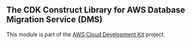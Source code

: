 ## The CDK Construct Library for AWS Database Migration Service (DMS)
This module is part of the [AWS Cloud Development Kit](https://github.com/awslabs/aws-cdk) project.
